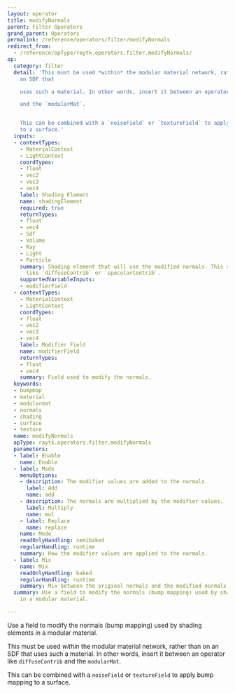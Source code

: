 ```yaml
---
layout: operator
title: modifyNormals
parent: Filter Operators
grand_parent: Operators
permalink: /reference/operators/filter/modifyNormals
redirect_from:
  - /reference/opType/raytk.operators.filter.modifyNormals/
op:
  category: filter
  detail: 'This must be used *within* the modular material network, rather than on
    an SDF that

    uses such a material. In other words, insert it between an operator like `diffuseContrib`

    and the `modularMat`.


    This can be combined with a `noiseField` or `textureField` to apply bump mapping
    to a surface.'
  inputs:
  - contextTypes:
    - MaterialContext
    - LightContext
    coordTypes:
    - float
    - vec2
    - vec3
    - vec4
    label: Shading Element
    name: shadingElement
    required: true
    returnTypes:
    - float
    - vec4
    - Sdf
    - Volume
    - Ray
    - Light
    - Particle
    summary: Shading element that will use the modified normals. This should be something
      like `diffuseContrib` or `specularContrib`.
    supportedVariableInputs:
    - modifierField
  - contextTypes:
    - MaterialContext
    - LightContext
    coordTypes:
    - float
    - vec2
    - vec3
    - vec4
    label: Modifier Field
    name: modifierField
    returnTypes:
    - float
    - vec4
    summary: Field used to modify the normals.
  keywords:
  - bumpmap
  - material
  - modularmat
  - normals
  - shading
  - surface
  - texture
  name: modifyNormals
  opType: raytk.operators.filter.modifyNormals
  parameters:
  - label: Enable
    name: Enable
  - label: Mode
    menuOptions:
    - description: The modifier values are added to the normals.
      label: Add
      name: add
    - description: The normals are multiplied by the modifier values.
      label: Multiply
      name: mul
    - label: Replace
      name: replace
    name: Mode
    readOnlyHandling: semibaked
    regularHandling: runtime
    summary: How the modifier values are applied to the normals.
  - label: Mix
    name: Mix
    readOnlyHandling: baked
    regularHandling: runtime
    summary: Mix between the original normals and the modified normals.
  summary: Use a field to modify the normals (bump mapping) used by shading elements
    in a modular material.

---
```



Use a field to modify the normals (bump mapping) used by shading elements in a modular material.

This must be used *within* the modular material network, rather than on an SDF that
uses such a material. In other words, insert it between an operator like `diffuseContrib`
and the `modularMat`.

This can be combined with a `noiseField` or `textureField` to apply bump mapping to a surface.